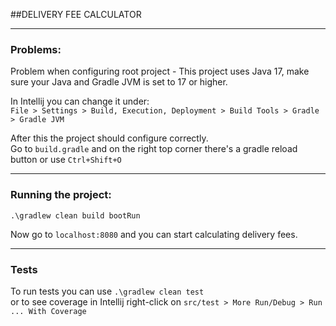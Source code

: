 ##DELIVERY FEE CALCULATOR
_____

### Problems:
Problem when configuring root project - This project uses Java 17, make sure your Java and Gradle JVM is set to
17 or higher.

In Intellij you can change it under:  
`File > Settings > Build, Execution, Deployment > Build Tools > Gradle > Gradle JVM` 

After this the project should configure correctly.  
Go to `build.gradle` and on the right top corner there's a gradle reload button or use `Ctrl+Shift+O`
____
### Running the project:
`.\gradlew clean build bootRun`  

Now go to `localhost:8080` and you can start calculating delivery fees.

____
### Tests
To run tests you can use `.\gradlew clean test`   
or to see coverage in Intellij right-click on `src/test > More Run/Debug > Run ... With Coverage` 